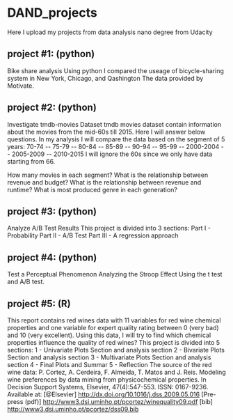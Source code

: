 # DAND_projects
Here I upload my projects from data analysis nano degree from  Udacity

## project #1: (python)
Bike share analysis
Using python I compared the useage of bicycle-sharing system in New York, Chicago, and Qashington
The data provided by Motivate. 

## project #2: (python)
Investigate tmdb-movies Dataset
tmdb movies dataset contain information about the movies from the mid-60s till 2015. Here I will answer below questions. In my analysis I will compare the data based on the segment of 5 years: 70-74 -- 75-79 -- 80-84 -- 85-89 -- 90-94 -- 95-99 -- 2000-2004 -- 2005-2009 -- 2010-2015 I will ignore the 60s since we only have data starting from 66.

How many movies in each segment?
What is the relationship between revenue and budget?
What is the relationship between revenue and runtime?
What is most produced genre in each generation?

## project #3: (python)
Analyze A/B Test Results
This project is divided into 3 sections:
Part I - Probability
Part II - A/B Test
Part III - A regression approach

## project #4: (python)
Test a Perceptual Phenomenon
Analyzing the Stroop Effect Using the t test and A/B test.

## project #5: (R)
This report contains red wines data with 11 variables for red wine chemical properties and one variable for expert quality rating between 0 (very bad) and 10 (very excellent). Using this data, I will try to find which chemical properties influence the quality of red wines?
This project is divided into 5 sections: 
1 - Univariate Plots Section and analysis section
2 - Bivariate Plots Section and analysis section
3 - Multivariate Plots Section and analysis section
4 - Final Plots and Summar 
5 - Reflection
The source of the red wine data:
  P. Cortez, A. Cerdeira, F. Almeida, T. Matos and J. Reis. 
  Modeling wine preferences by data mining from physicochemical properties.
  In Decision Support Systems, Elsevier, 47(4):547-553. ISSN: 0167-9236.
  Available at: [@Elsevier] http://dx.doi.org/10.1016/j.dss.2009.05.016
                [Pre-press (pdf)] http://www3.dsi.uminho.pt/pcortez/winequality09.pdf
                [bib] http://www3.dsi.uminho.pt/pcortez/dss09.bib
